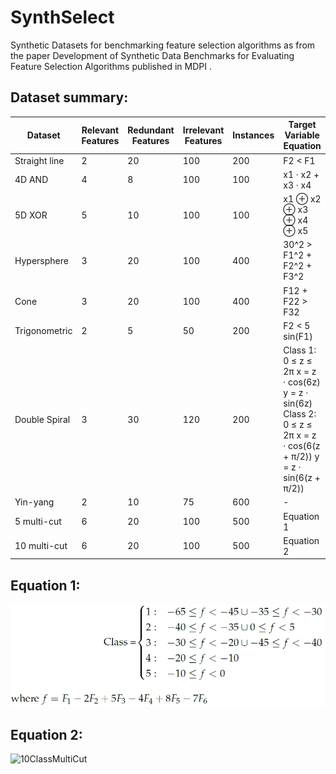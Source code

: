 # SynthSelect
Synthetic Datasets for benchmarking feature selection algorithms as from the paper Development of Synthetic Data Benchmarks for Evaluating Feature Selection Algorithms published in MDPI <link>.

<h2>Dataset summary:</h2>

|Dataset|Relevant Features|Redundant Features|Irrelevant Features|Instances|Target Variable Equation|
|---|---|---|---|---|---|
|Straight line|2|20|100|200|F2 < F1|
|4D AND|4|8|100|100|x1 · x2 + x3 · x4|
|5D XOR|5|10|100|100|x1 ⊕ x2 ⊕ x3 ⊕ x4 ⊕ x5|
|Hypersphere|3|20|100|400|30^2 > F1^2 + F2^2 + F3^2|
|Cone|3|20|100|400|F12 + F22 > F32|
|Trigonometric|2|5|50|200|F2 < 5 sin(F1)|
|Double Spiral|3|30|120|200|Class 1: 0 ≤ z ≤ 2π x = z · cos(6z) y = z · sin(6z) Class 2: 0 ≤ z ≤ 2π x = z · cos(6(z + π/2)) y = z · sin(6(z + π/2))|
|Yin-yang|2|10|75|600|-|
|5 multi-cut|6|20|100|500|Equation 1|
|10 multi-cut|6|20|100|500|Equation 2|
<h2>Equation 1:</h2>
<img src="./Images/5ClassMulticut.png" alt="5ClassMultiCut" title="5Class MultiCut Equation">
<h2>Equation 2:</h2>
<img src="./Images/50ClassMulticut.png" alt="10ClassMultiCut" title="10Class MultiCut Equation">
